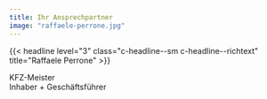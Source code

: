 ```yaml
---
title: Ihr Ansprechpartner
image: "raffaele-perrone.jpg"
---
```


{{< headline level="3" class="c-headline--sm c-headline--richtext" title="Raffaele Perrone" >}}

KFZ-Meister  
Inhaber + Geschäftsführer
